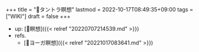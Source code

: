 +++
title = "📝タントラ瞑想"
lastmod = 2022-10-17T08:49:35+09:00
tags = ["WIKI"]
draft = false
+++

-   up: [📁瞑想]({{< relref "20220707214539.md" >}})
-   refs.
    -   [📝ヨーガ瞑想]({{< relref "20221017083641.md" >}})
